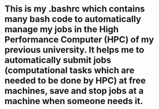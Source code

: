# This is my .bashrc which contains many bash code to automatically manage my jobs in the High Performance Computer (HPC) of my previous university. It helps me to automatically submit jobs (computational tasks which are needed to be done by HPC) at free machines, save and stop jobs at a machine when someone needs it.

